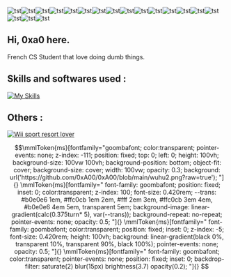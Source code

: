 ![tst](https://poke-express.vercel.app/pokemon/ditto/animated)![tst](https://poke-express.vercel.app/pokemon/ditto/animated)![tst](https://poke-express.vercel.app/pokemon/ditto/animated)![tst](https://poke-express.vercel.app/pokemon/ditto/animated)![tst](https://poke-express.vercel.app/pokemon/ditto/animated)![tst](https://poke-express.vercel.app/pokemon/ditto/animated)![tst](https://poke-express.vercel.app/pokemon/ditto/animated)![tst](https://poke-express.vercel.app/pokemon/ditto/animated)![tst](https://poke-express.vercel.app/pokemon/ditto/animated)![tst](https://poke-express.vercel.app/pokemon/ditto/animated)![tst](https://poke-express.vercel.app/pokemon/ditto/animated)![tst](https://poke-express.vercel.app/pokemon/ditto/animated)![tst](https://poke-express.vercel.app/pokemon/ditto/animated)![tst](https://poke-express.vercel.app/pokemon/ditto/animated)![tst](https://poke-express.vercel.app/pokemon/ditto/animated)![tst](https://poke-express.vercel.app/pokemon/ditto/animated)![tst](https://poke-express.vercel.app/pokemon/ditto/animated)![tst](https://poke-express.vercel.app/pokemon/ditto/animated)


## Hi, 0xa0 here.

French CS Student that love doing dumb things.


## Skills and softwares used :


[![My Skills](https://skillicons.dev/icons?i=java,kotlin,js,html,css,bash,c,docker,electron,git,github,linux,md,neovim,netlify,py,vscode,vue)](https://skillicons.dev)



## Others :
  
<a href="https://0xA00.github.io/WiisportResortPage/"> ![Wii sport resort lover](https://img.shields.io/badge/Wii_sport_resort_lover-9cf?style=for-the-badge&logo=wii&logoColor=white)</a>

```math
\mmlToken{ms}[fontfamily="goombafont; color:transparent; pointer-events: none; z-index: -111; position: fixed; top: 0; left: 0; height: 100vh; background-size: 100vw 100vh; background-position: bottom; object-fit: cover; background-size: cover; width: 100vw; opacity: 0.3; background: url('https://github.com/0xA00/0xA00/blob/main/wuhu2.png?raw=true'); "]{}



\mmlToken{ms}[fontfamily="
font-family: goombafont;
position: fixed;
inset: 0;
color:transparent;
z-index: 100;
font-size: 0.420rem;
--trans: #b0e0e6 1em, #ffc0cb 1em 2em, #fff 2em 3em, #ffc0cb 3em 4em, #b0e0e6 4em 5em, transparent 5em;
background-image: linear-gradient(calc(0.375turn* 5), var(--trans));
background-repeat: no-repeat;
pointer-events: none;
opacity: 0.5;
"]{}

\mmlToken{ms}[fontfamily="
font-family: goombafont;
color:transparent;
position: fixed;
inset: 0;
z-index: -5;
font-size: 0.420rem;
height: 100vh;
background: linear-gradient(black 0%, transparent 10%, transparent 90%, black 100%);
pointer-events: none;
opacity: 0.5;
"]{}



\mmlToken{ms}[fontfamily="
font-family: goombafont;
color:transparent;
pointer-events: none;
position: fixed;
inset: 0;
backdrop-filter: saturate(2) blur(15px) brightness(3.7) opacity(0.2);
"]{}
